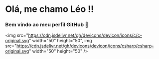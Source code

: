 # Olá, me chamo Léo !!
### Bem vindo ao meu perfil GitHub 👋

<img src="https://cdn.jsdelivr.net/gh/devicons/devicon/icons/c/c-original.svg" width="50" height="50",
img src="https://cdn.jsdelivr.net/gh/devicons/devicon/icons/csharp/csharp-original.svg" width="50" height="50" />
          
          
